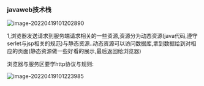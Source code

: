

### javaweb技术栈

![image-20220419101202890](../../../../blog/zheng-s/source/image/image-20220419101202890.png)



1,浏览器发送请求到服务端请求相关的一些资源,资源分为动态资源(java代码,遵守serlet与jsp相关的规范)与静态资源..动态资源可以访问数据库,拿到数据给到对相应的页面(静态资源做一些好看的展示,最后返回给浏览器)



浏览器与服务区要学http协议与规则:

![image-20220419101223985](../../../../blog/zheng-s/source/image/image-20220419101223985.png)

